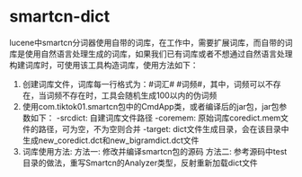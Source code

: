 # smartcn-dict
lucene中smartcn分词器使用自带的词库，在工作中，需要扩展词库，而自带的词库是使用自然语言处理生成的词库，如果我们已有词库或者不想通过自然语言处理构建词库时，可使用该工具构造词库，使用方法如下：
1. 创建词库文件，词库每一行格式为：#词汇# #词频#，其中，词频可以不存在，当词频不存在时，工具会随机生成100以内的伪词频
2. 使用com.tiktok01.smartcn包中的CmdApp类，或者编译后的jar包，jar包参数如下：
	-srcdict: 自建词库文件路径
	-coremem: 原始词库coredict.mem文件的路径，可为空，不为空则合并
	-target: dict文件生成目录，会在该目录中生成new_coredict.dct和new_bigramdict.dct文件
3. 词库使用方法:
	方法一: 修改并编译smartcn包的源码
	方法二: 参考源码中test目录的做法，重写Smartcn的Analyzer类型，反射重新加载dict文件
